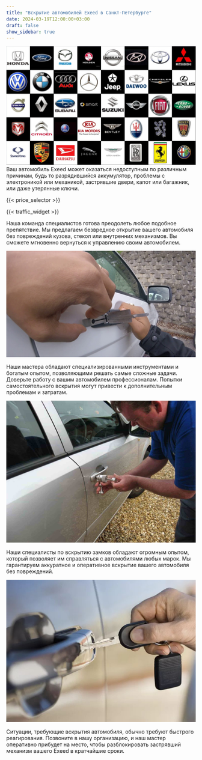 ```yaml
---
title: "Вскрытие автомобилей Exeed в Санкт-Петербурге"
date: 2024-03-19T12:00:00+03:00
draft: false
show_sidebar: true
---
```


![логотипы авто](../car_logo.jpg)
Ваш автомобиль Exeed может оказаться недоступным по различным причинам, будь то разрядившийся аккумулятор, проблемы с электроникой или механикой, застрявшие двери, капот или багажник, или даже утерянные ключи.

{{< price_selector >}}

{{< traffic_widget >}}

Наша команда специалистов готова преодолеть любое подобное препятствие. Мы предлагаем безвредное открытие вашего автомобиля без повреждений кузова, стекол или внутренних механизмов. Вы сможете мгновенно вернуться к управлению своим автомобилем.

![вскрытие машины без повреждений](../car.jpg)

Наши мастера обладают специализированными инструментами и богатым опытом, позволяющими решать самые сложные задачи. Доверьте работу с вашим автомобилем профессионалам. Попытки самостоятельного вскрытия могут привести к дополнительным проблемам и затратам. 

![процесс вскртия авто](../car_open.jpg)

Наши специалисты по вскрытию замков обладают огромным опытом, который позволяет им справляться с автомобилями любых марок. Мы гарантируем аккуратное и оперативное вскрытие вашего автомобиля без повреждений. 

![ключ от авто](../car_key.jpg)

Ситуации, требующие вскрытия автомобиля, обычно требуют быстрого реагирования. Позвоните в нашу организацию, и наш мастер оперативно прибудет на место, чтобы разблокировать застрявший механизм вашего Exeed в кратчайшие сроки.
